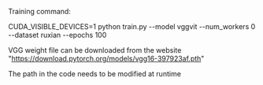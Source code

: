 Training command:

CUDA_VISIBLE_DEVICES=1 python train.py --model vggvit --num_workers 0 --dataset ruxian --epochs 100


VGG weight file can be downloaded from the website "https://download.pytorch.org/models/vgg16-397923af.pth"

The path in the code needs to be modified at runtime
